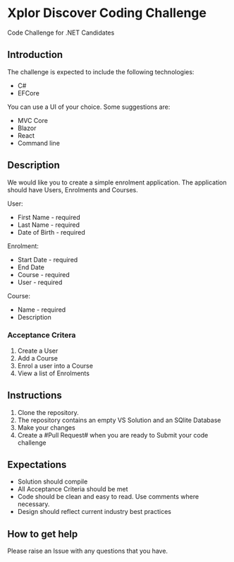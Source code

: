 # Xplor Discover Coding Challenge
Code Challenge for .NET Candidates

## Introduction
The challenge is expected to include the following technologies:
* C#
* EFCore

You can use a UI of your choice. Some suggestions are:
* MVC Core
* Blazor
* React
* Command line

## Description
We would like you to create a simple enrolment application.
The application should have Users, Enrolments and Courses.

User:
* First Name - required
* Last Name - required
* Date of Birth - required

Enrolment:
* Start Date - required
* End Date
* Course - required
* User - required

Course:
* Name - required
* Description

### Acceptance Critera
1. Create a User
2. Add a Course
3. Enrol a user into a Course
4. View a list of Enrolments

## Instructions
1. Clone the repository.
2. The repository contains an empty VS Solution and an SQlite Database
3. Make your changes
4. Create a #Pull Request# when you are ready to Submit your code challenge

## Expectations
* Solution should compile
* All Acceptance Criteria should be met
* Code should be clean and easy to read. Use comments where necessary.
* Design should reflect current industry best practices
  
## How to get help
Please raise an Issue with any questions that you have.
